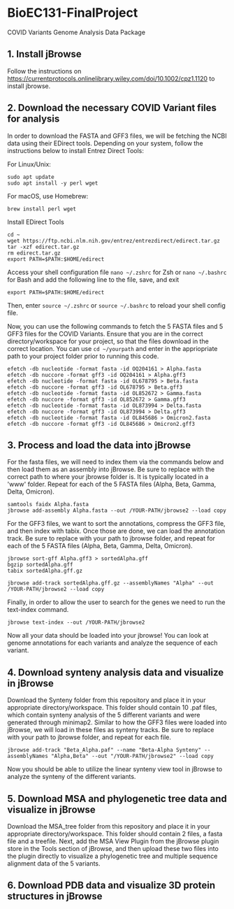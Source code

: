 # BioEC131-FinalProject
COVID Variants Genome Analysis Data Package

## 1. Install jBrowse
Follow the instructions on https://currentprotocols.onlinelibrary.wiley.com/doi/10.1002/cpz1.1120 to install jbrowse.

## 2. Download the necessary COVID Variant files for analysis
In order to download the FASTA and GFF3 files, we will be fetching the NCBI data using their EDirect tools. Depending on your system, follow the instructions below to install Entrez Direct Tools:

For Linux/Unix:
```
sudo apt update
sudo apt install -y perl wget
```

For macOS, use Homebrew:
```
brew install perl wget
```

Install EDirect Tools
```
cd ~
wget https://ftp.ncbi.nlm.nih.gov/entrez/entrezdirect/edirect.tar.gz
tar -xzf edirect.tar.gz
rm edirect.tar.gz
export PATH=$PATH:$HOME/edirect
```

Access your shell configuration file ```nano ~/.zshrc``` for Zsh or ```nano ~/.bashrc``` for Bash
and add the following line to the file, save, and exit
```
export PATH=$PATH:$HOME/edirect
```
Then, enter ```source ~/.zshrc``` or ```source ~/.bashrc``` to reload your shell config file.


Now, you can use the following commands to fetch the 5 FASTA files and 5 GFF3 files for the COVID Variants. Ensure that you are in the correct directory/workspace for your project, so that the files download in the correct location. You can use ```cd ~/yourpath``` and enter in the appriopriate path to your project folder prior to running this code.
```
efetch -db nucleotide -format fasta -id OQ204161 > Alpha.fasta
efetch -db nuccore -format gff3 -id OQ204161 > Alpha.gff3
efetch -db nucleotide -format fasta -id OL678795 > Beta.fasta
efetch -db nuccore -format gff3 -id OL678795 > Beta.gff3
efetch -db nucleotide -format fasta -id OL852672 > Gamma.fasta
efetch -db nuccore -format gff3 -id OL852672 > Gamma.gff3
efetch -db nucleotide -format fasta -id OL873994 > Delta.fasta
efetch -db nuccore -format gff3 -id OL873994 > Delta.gff3
efetch -db nucleotide -format fasta -id OL845686 > Omicron2.fasta
efetch -db nuccore -format gff3 -id OL845686 > Omicron2.gff3
```

## 3. Process and load the data into jBrowse
For the fasta files, we will need to index them via the commands below and then load them as an assembly into jBrowse. Be sure to replace with the correct path to where your jbrowse folder is. It is typically located in a 'www' folder. Repeat for each of the 5 FASTA files (Alpha, Beta, Gamma, Delta, Omicron).
```
samtools faidx Alpha.fasta
jbrowse add-assembly Alpha.fasta --out /YOUR-PATH/jbrowse2 --load copy
```

For the GFF3 files, we want to sort the annotations, compress the GFF3 file, and then index with tabix. Once those are done, we can load the annotation track. Be sure to replace with your path to jbrowse folder, and repeat for each of the 5 FASTA files (Alpha, Beta, Gamma, Delta, Omicron).
```
jbrowse sort-gff Alpha.gff3 > sortedAlpha.gff
bgzip sortedAlpha.gff
tabix sortedAlpha.gff.gz

jbrowse add-track sortedAlpha.gff.gz --assemblyNames "Alpha" --out /YOUR-PATH/jbrowse2 --load copy
```

Finally, in order to allow the user to search for the genes we need to run the text-index command.
```
jbrowse text-index --out /YOUR-PATH/jbrowse2
```
Now all your data should be loaded into your jbrowse! You can look at genome annotations for each variants and analyze the sequence of each variant.

## 4. Download synteny analysis data and visualize in jBrowse
Download the Synteny folder from this repository and place it in your appropriate directory/workspace. This folder should contain 10 .paf files, which contain synteny analysis of the 5 different variants and were generated through minimap2. Similar to how the GFF3 files were loaded into jBrowse, we will load in these files as synteny tracks. Be sure to replace with your path to jbrowse folder, and repeat for each file.
```
jbrowse add-track "Beta_Alpha.paf" --name "Beta-Alpha Synteny" --assemblyNames "Alpha,Beta" --out "/YOUR-PATH/jbrowse2" --load copy 
```
Now you should be able to utilize the linear synteny view tool in jBrowse to analyze the synteny of the different variants.

## 5. Download MSA and phylogenetic tree data and visualize in jBrowse
Download the MSA_tree folder from this repository and place it in your appropriate directory/workspace. This folder should contain 2 files, a fasta file and a treefile. Next, add the MSA View Plugin from the jBrowse plugin store in the Tools section of jBrowse, and then upload these two files into the plugin directly to visualize a phylogenetic tree and multiple sequence alignment data of the 5 variants.

## 6. Download PDB data and visualize 3D protein structures in jBrowse
